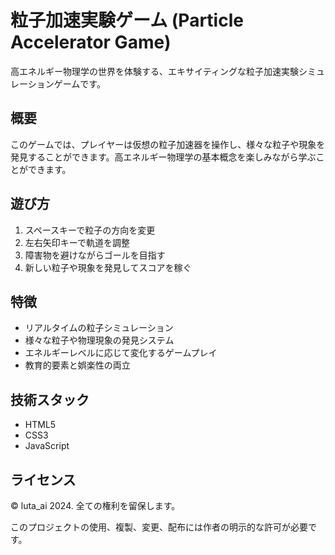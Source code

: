 # 粒子加速実験ゲーム (Particle Accelerator Game)

高エネルギー物理学の世界を体験する、エキサイティングな粒子加速実験シミュレーションゲームです。

## 概要

このゲームでは、プレイヤーは仮想の粒子加速器を操作し、様々な粒子や現象を発見することができます。高エネルギー物理学の基本概念を楽しみながら学ぶことができます。

## 遊び方

1. スペースキーで粒子の方向を変更
2. 左右矢印キーで軌道を調整
3. 障害物を避けながらゴールを目指す
4. 新しい粒子や現象を発見してスコアを稼ぐ

## 特徴

- リアルタイムの粒子シミュレーション
- 様々な粒子や物理現象の発見システム
- エネルギーレベルに応じて変化するゲームプレイ
- 教育的要素と娯楽性の両立

## 技術スタック

- HTML5
- CSS3
- JavaScript

## ライセンス

© luta_ai 2024. 全ての権利を留保します。

このプロジェクトの使用、複製、変更、配布には作者の明示的な許可が必要です。
